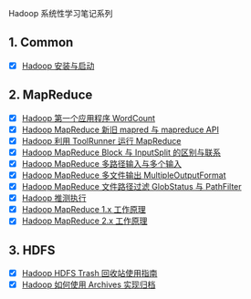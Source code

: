 Hadoop 系统性学习笔记系列

## 1. Common

- [x] [Hadoop 安装与启动](https://smartsi.blog.csdn.net/article/details/53454430)

## 2. MapReduce

- [x] [Hadoop 第一个应用程序 WordCount](https://smartsi.blog.csdn.net/article/details/125581593)
- [x] [Hadoop MapReduce 新旧 mapred 与 mapreduce API](https://smartsi.blog.csdn.net/article/details/125954508)
- [x] [Hadoop 利用 ToolRunner 运行 MapReduce](https://smartsi.blog.csdn.net/article/details/125587610)
- [x] [Hadoop MapReduce Block 与 InputSplit 的区别与联系](https://smartsi.blog.csdn.net/article/details/125960618)
- [x] [Hadoop MapReduce 多路径输入与多个输入](https://smartsi.blog.csdn.net/article/details/54343202)
- [x] [Hadoop MapReduce 多文件输出 MultipleOutputFormat](https://smartsi.blog.csdn.net/article/details/125951366)
- [x] [Hadoop MapReduce 文件路径过滤 GlobStatus 与 PathFilter](https://smartsi.blog.csdn.net/article/details/126112375)
- [x] [Hadoop 推测执行](https://smartsi.blog.csdn.net/article/details/125631879)
- [x] [Hadoop MapReduce 1.x 工作原理](https://smartsi.blog.csdn.net/article/details/126131891)
- [x] [Hadoop MapReduce 2.x 工作原理](https://smartsi.blog.csdn.net/article/details/127661361)

## 3. HDFS

- [x] [Hadoop HDFS Trash 回收站使用指南](https://smartsi.blog.csdn.net/article/details/78869778)
- [x] [Hadoop 如何使用 Archives 实现归档](https://smartsi.blog.csdn.net/article/details/53889284)
